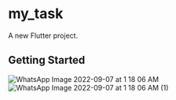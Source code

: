 # my_task

A new Flutter project.

## Getting Started


![WhatsApp Image 2022-09-07 at 1 18 06 AM](https://user-images.githubusercontent.com/33846533/188756873-045401b6-142f-432b-8eba-d26a0e2d36bd.jpeg) ![WhatsApp Image 2022-09-07 at 1 18 06 AM (1)](https://user-images.githubusercontent.com/33846533/188756870-ec69e596-d192-41f9-8e56-614d0d4180b1.jpeg)

